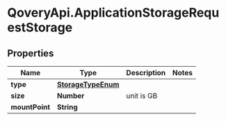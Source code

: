 # QoveryApi.ApplicationStorageRequestStorage

## Properties

Name | Type | Description | Notes
------------ | ------------- | ------------- | -------------
**type** | [**StorageTypeEnum**](StorageTypeEnum.md) |  | 
**size** | **Number** | unit is GB | 
**mountPoint** | **String** |  | 


